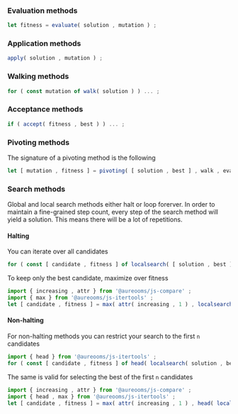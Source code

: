 ### Evaluation methods

```js
let fitness = evaluate( solution , mutation ) ;
```

### Application methods

```js
apply( solution , mutation ) ;
```

### Walking methods

```js
for ( const mutation of walk( solution ) ) ... ;
```

### Acceptance methods

```js
if ( accept( fitness , best ) ) ... ;
```

### Pivoting methods

The signature of a pivoting method is the following

```js
let [ mutation , fitness ] = pivoting( [ solution , best ] , walk , evaluate ) ;
```

### Search methods

Global and local search methods either halt or loop forerver. In order to
maintain a fine-grained step count, every step of the search method will yield
a solution. This means there will be a lot of repetitions.

#### Halting

You can iterate over all candidates

```js
for ( const [ candidate , fitness ] of localsearch( [ solution , best ] ) ) ... ;
```

To keep only the best candidate, maximize over fitness

```js
import { increasing , attr } from '@aureooms/js-compare' ;
import { max } from '@aureooms/js-itertools' ;
let [ candidate , fitness ] = max( attr( increasing , 1 ) , localsearch( [ solution , best ] ) ) ;
```

#### Non-halting

For non-halting methods you can restrict your search to
the first `n` candidates

```js
import { head } from '@aureooms/js-itertools' ;
for ( const [ candidate , fitness ] of head( localsearch( solution , best ) , n ) ) ... ;
```
The same is valid for selecting the best of the first `n` candidates

```js
import { increasing , attr } from '@aureooms/js-compare' ;
import { head , max } from '@aureooms/js-itertools' ;
let [ candidate , fitness ] = max( attr( increasing , 1 ) , head( localsearch( [ solution , best ] ) , n ) ) ;
```
